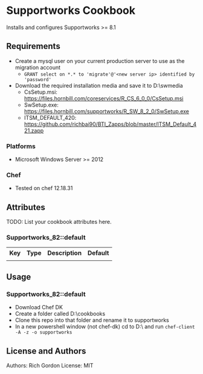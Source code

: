 # Supportworks Cookbook

Installs and configures Supportworks >= 8.1

## Requirements

- Create a mysql user on your current production server to use as the migration account
   - ```GRANT select on *.* to 'migrate'@'<new server ip> identified by 'password'```
- Download the required installation media and save it to D:\swmedia
  - CsSetup.msi: https://files.hornbill.com/coreservices/R_CS_6_0_0/CsSetup.msi
  - SwSetup.exe: https://files.hornbill.com/supportworks/R_SW_8_2_0/SwSetup.exe
  - ITSM_DEFAULT_420: https://github.com/richbai90/BTI_Zapps/blob/master/ITSM_Default_421.zapp
### Platforms

- Microsoft Windows Server >= 2012

### Chef

- Tested on chef 12.18.31


## Attributes

TODO: List your cookbook attributes here.


### Supportworks_82::default

<table>
  <tr>
    <th>Key</th>
    <th>Type</th>
    <th>Description</th>
    <th>Default</th>
  </tr>
  <tr>
    <td><tt></tt></td>
    <td></td>
    <td></td>
    <td><tt></tt></td>
  </tr>
</table>

## Usage

### Supportworks_82::default


- Download Chef DK
- Create a folder called D:\cookbooks
- Clone this repo into that folder and rename it to supportworks
- In a new powershell window (not chef-dk) cd to D:\ and run `chef-client -A -z -o supportworks`

## License and Authors

Authors: Rich Gordon
License: MIT

